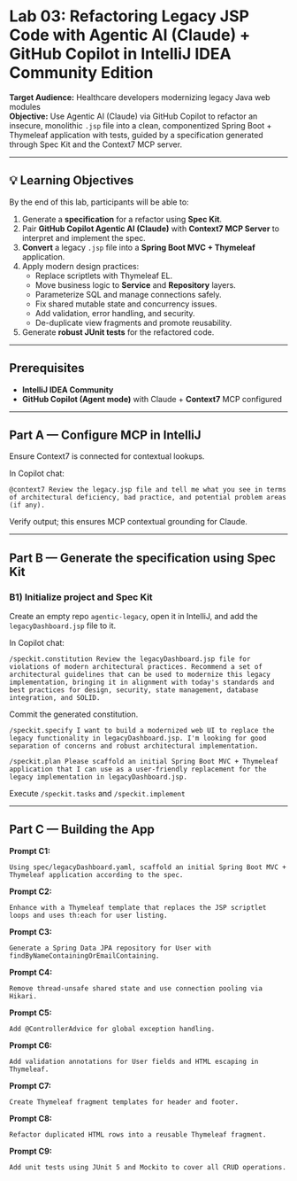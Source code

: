 # Lab 03: Refactoring Legacy JSP Code with Agentic AI (Claude) + GitHub Copilot in IntelliJ IDEA Community Edition

**Target Audience:** Healthcare developers modernizing legacy Java web modules  
**Objective:** Use Agentic AI (Claude) via GitHub Copilot to refactor an insecure, monolithic `.jsp` file into a clean, componentized Spring Boot + Thymeleaf application with tests, guided by a specification generated through Spec Kit and the Context7 MCP server.

---

## 💡 Learning Objectives

By the end of this lab, participants will be able to:

1. Generate a **specification** for a refactor using **Spec Kit**.  
2. Pair **GitHub Copilot Agentic AI (Claude)** with **Context7 MCP Server** to interpret and implement the spec.  
3. **Convert** a legacy `.jsp` file into a **Spring Boot MVC + Thymeleaf** application.  
4. Apply modern design practices:
   - Replace scriptlets with Thymeleaf EL.
   - Move business logic to **Service** and **Repository** layers.
   - Parameterize SQL and manage connections safely.
   - Fix shared mutable state and concurrency issues.
   - Add validation, error handling, and security.
   - De-duplicate view fragments and promote reusability.
5. Generate **robust JUnit tests** for the refactored code.

---

## Prerequisites

- **IntelliJ IDEA Community**
- **GitHub Copilot (Agent mode)** with Claude + **Context7** MCP configured

---

## Part A — Configure MCP in IntelliJ

Ensure Context7 is connected for contextual lookups.

In Copilot chat:

```text
@context7 Review the legacy.jsp file and tell me what you see in terms of architectural deficiency, bad practice, and potential problem areas (if any).
```

Verify output; this ensures MCP contextual grounding for Claude.

---

## Part B — Generate the specification using Spec Kit

### B1) Initialize project and Spec Kit

Create an empty repo `agentic-legacy`, open it in IntelliJ, and add the `legacyDashboard.jsp` file to it.

In Copilot chat:

```text
/speckit.constitution Review the legacyDashboard.jsp file for violations of modern architectural practices. Recommend a set of architectural guidelines that can be used to modernize this legacy implementation, bringing it in alignment with today's standards and best practices for design, security, state management, database integration, and SOLID.
```

Commit the generated constitution.

```text
/speckit.specify I want to build a modernized web UI to replace the legacy functionality in legacyDashboard.jsp. I'm looking for good separation of concerns and robust architectural implementation.
```

```text
/speckit.plan Please scaffold an initial Spring Boot MVC + Thymeleaf application that I can use as a user-friendly replacement for the legacy implementation in legacyDashboard.jsp.
```

Execute `/speckit.tasks` and `/speckit.implement`

---

## Part C — Building the App

**Prompt C1:**

```text
Using spec/legacyDashboard.yaml, scaffold an initial Spring Boot MVC + Thymeleaf application according to the spec.
```

**Prompt C2:**

```text
Enhance with a Thymeleaf template that replaces the JSP scriptlet loops and uses th:each for user listing.
```

**Prompt C3:**

```text
Generate a Spring Data JPA repository for User with findByNameContainingOrEmailContaining.
```

**Prompt C4:**

```text
Remove thread-unsafe shared state and use connection pooling via Hikari.
```

**Prompt C5:**

```text
Add @ControllerAdvice for global exception handling.
```

**Prompt C6:**

```text
Add validation annotations for User fields and HTML escaping in Thymeleaf.
```

**Prompt C7:**

```text
Create Thymeleaf fragment templates for header and footer.
```

**Prompt C8:**

```text
Refactor duplicated HTML rows into a reusable Thymeleaf fragment.
```

**Prompt C9:**

```text
Add unit tests using JUnit 5 and Mockito to cover all CRUD operations.
```
